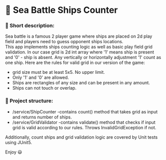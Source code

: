 # 🚢 Sea Battle Ships Counter  
### 📄 Short description:  
Sea battle is a famous 2 player game where ships are placed on 2d play field and players need to guess opponent ships locations.  
This app implements ships counting logic as well as basic play field grid validation. In our case grid is 2d int array where '1' means ship is present and '0' - ship is absent.
Any vertically or horizontally adjustment '1' count as one ship.
Here are the rules for valid grid in our version of the game:
- grid size must be at least 5x5. No upper limit.
- Only '1' and '0' are allowed.
- Ships are rectangles of any size and can be present in any amount.
- Ships can not touch or overlap.

### 📂 Project structure:
- /service/ShipCounter -contains count() method that takes grid as input and returns number of ships.
- /service/GridValidator -contains validate() method that checks if input grid is valid according to our rules. Throws InvalidGridException if not.

Additionally, count ships and grid validation logic are covered by Unit tests using JUnit5.

Enjoy 😃
